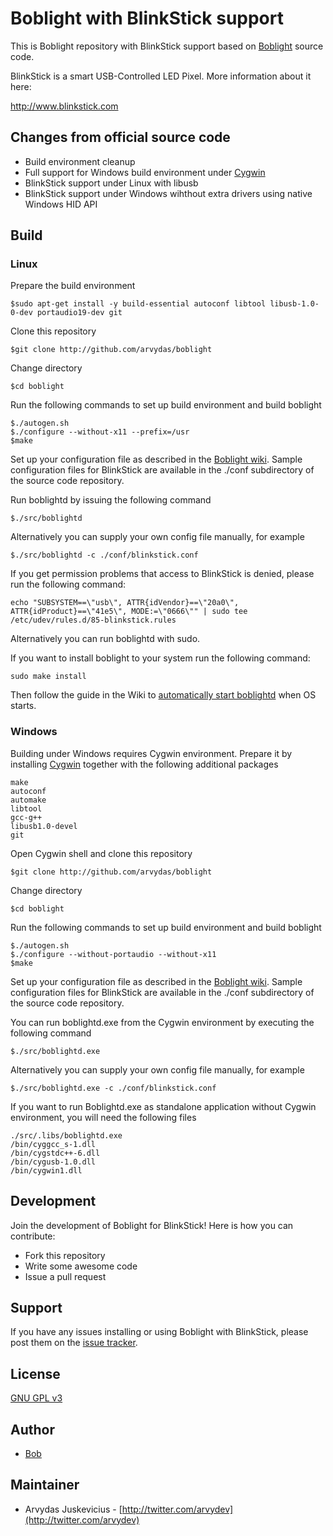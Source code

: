 # Boblight with BlinkStick support

This is Boblight repository with BlinkStick support based on [Boblight](https://code.google.com/p/boblight/) source code. 

BlinkStick is a smart USB-Controlled LED Pixel. More information about it here:

http://www.blinkstick.com

## Changes from official source code

* Build environment cleanup
* Full support for Windows build environment under [Cygwin](https://www.cygwin.com/)
* BlinkStick support under Linux with libusb
* BlinkStick support under Windows wihthout extra drivers using native Windows HID API

## Build

### Linux

Prepare the build environment

	$sudo apt-get install -y build-essential autoconf libtool libusb-1.0-0-dev portaudio19-dev git 

Clone this repository

	$git clone http://github.com/arvydas/boblight

Change directory

    $cd boblight
	
Run the following commands to set up build environment and build boblight

	$./autogen.sh
	$./configure --without-x11 --prefix=/usr
	$make
	
Set up your configuration file as described in the [Boblight wiki](https://code.google.com/p/boblight/wiki/boblightconf). 
Sample configuration files for BlinkStick are available in the ./conf subdirectory of the source code repository.

Run boblightd by issuing the following command

	$./src/boblightd

Alternatively you can supply your own config file manually, for example

	$./src/boblightd -c ./conf/blinkstick.conf

If you get permission problems that access to BlinkStick is denied, please run the following command:

	echo "SUBSYSTEM==\"usb\", ATTR{idVendor}==\"20a0\", ATTR{idProduct}==\"41e5\", MODE:=\"0666\"" | sudo tee /etc/udev/rules.d/85-blinkstick.rules

Alternatively you can run boblightd with sudo.

If you want to install boblight to your system run the following command:

	sudo make install

Then follow the guide in the Wiki to [automatically start boblightd](https://github.com/arvydas/boblight/wiki/Automatically-starting-boblightd-on-Linux) when OS starts.

### Windows

Building under Windows requires Cygwin environment. Prepare it by installing [Cygwin](https://www.cygwin.com/) together with the following additional packages

	make
	autoconf
	automake
	libtool
	gcc-g++
	libusb1.0-devel
	git

Open Cygwin shell and clone this repository

	$git clone http://github.com/arvydas/boblight

Change directory

    $cd boblight
	
Run the following commands to set up build environment and build boblight

	$./autogen.sh
	$./configure --without-portaudio --without-x11
	$make

Set up your configuration file as described in the [Boblight wiki](https://code.google.com/p/boblight/wiki/boblightconf). 
Sample configuration files for BlinkStick are available in the ./conf subdirectory of the source code repository.

You can run boblightd.exe from the Cygwin environment by executing the following command

	$./src/boblightd.exe

Alternatively you can supply your own config file manually, for example

	$./src/boblightd.exe -c ./conf/blinkstick.conf

If you want to run Boblightd.exe as standalone application without Cygwin environment, you will need the following files

	./src/.libs/boblightd.exe
	/bin/cyggcc_s-1.dll
	/bin/cygstdc++-6.dll
	/bin/cygusb-1.0.dll
	/bin/cygwin1.dll

## Development

Join the development of Boblight for BlinkStick! Here is how you can contribute:

* Fork this repository
* Write some awesome code
* Issue a pull request

## Support

If you have any issues installing or using Boblight with BlinkStick, please post them on the [issue tracker](https://github.com/arvydas/boblight/issues).

## License

[GNU GPL v3](http://www.gnu.org/licenses/gpl.html)
           
## Author

* [Bob](https://code.google.com/u/105397595332940693856/)

## Maintainer

* Arvydas Juskevicius - [http://twitter.com/arvydev](http://twitter.com/arvydev)

